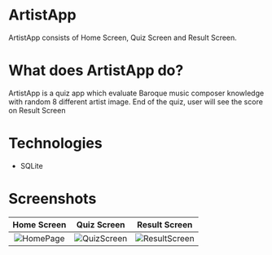 
# ArtistApp

ArtistApp consists of Home Screen, Quiz Screen and Result Screen.

# What does ArtistApp do?

ArtistApp is a quiz app which evaluate Baroque music composer knowledge with random 8 different artist image. End of the quiz, user will see the score on Result Screen

# Technologies

+ SQLite 

# Screenshots
Home Screen |  Quiz Screen | Result Screen
:---:|:---:|:---:
![HomePage](https://user-images.githubusercontent.com/101430394/191266498-af37a23e-1d08-4daf-bc9c-6e000f89efa2.png) | ![QuizScreen](https://user-images.githubusercontent.com/101430394/191266501-681dd297-ce86-4c73-ac98-8ceb9bae837b.png) | ![ResultScreen](https://user-images.githubusercontent.com/101430394/191266528-86fd43ea-73b2-46aa-8dad-e8f28fdbe385.png)
